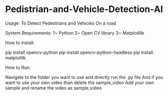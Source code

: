 # Pedistrian-and-Vehicle-Detection-AI

Usage:
To Detect Pedestrians and Vehicles On a road

System Requirements:
1~ Python
2~ Open CV library
3~ Matploitlib

How to install:

pip install opencv-python
pip install opencv-python-headless
pip install matplotlib

How to Run:

Navigate to the folder you want to use and directly run the .py file
And if you want to use your own video than delete the sample_video
Add your own sample and rename the video as sample_video


